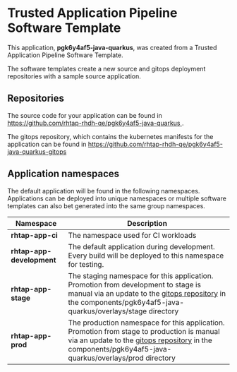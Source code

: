 # Trusted Application Pipeline Software Template

This application, **pgk6y4af5-java-quarkus**, was created from a Trusted Application Pipeline Software Template.

The software templates create a new source and gitops deployment repositories with a sample source application. 

## Repositories

The source code for your application can be found in [https://github.com/rhtap-rhdh-qe/pgk6y4af5-java-quarkus ](https://github.com/rhtap-rhdh-qe/pgk6y4af5-java-quarkus ).
 
The gitops repository, which contains the kubernetes manifests for the application can be found in 
[https://github.com/rhtap-rhdh-qe/pgk6y4af5-java-quarkus-gitops ](https://github.com/rhtap-rhdh-qe/pgk6y4af5-java-quarkus-gitops ) 

## Application namespaces 

The default application will be found in the following namespaces. Applications can be deployed into unique namespaces or multiple software templates can also bet generated into the same group namespaces.  

|  Namespace   |  Description   |  
| -------- | -------- |
| **rhtap-app-ci** | The namespace used for CI workloads |
| **rhtap-app-development** | The default application during development. Every build will be deployed to this namespace for testing. |
| **rhtap-app-stage** | The staging namespace for this application. Promotion from development to stage is manual via an update to the [gitops repository](https://github.com/rhtap-rhdh-qe/pgk6y4af5-java-quarkus-gitops ) in the components/pgk6y4af5-java-quarkus/overlays/stage directory |
| **rhtap-app-prod** | The production namespace for this application. Promotion from stage to production is manual via an update to the [gitops repository](https://github.com/rhtap-rhdh-qe/pgk6y4af5-java-quarkus-gitops ) in the components/pgk6y4af5-java-quarkus/overlays/prod directory |